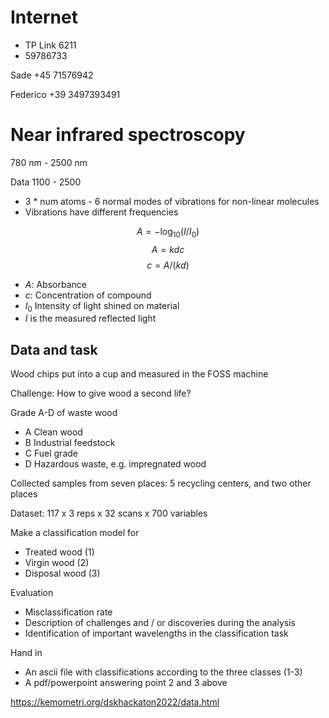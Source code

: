 # Internet

- TP Link 6211
- 59786733

Sade +45 71576942

Federico +39 3497393491

# Near infrared spectroscopy

780 nm - 2500 nm

Data 1100 - 2500

- 3 * num atoms - 6 normal modes of vibrations for non-linear molecules
- Vibrations have different frequencies

$$A = -\log_{10}(I / I_0)$$
$$A = kdc$$
$$c = A / (kd)$$

- $A$: Absorbance
- $c$: Concentration of compound
- $I_0$ Intensity of light shined on material
- $I$ is the measured reflected light

## Data and task

Wood chips put into a cup and measured in the FOSS machine

Challenge: How to give wood a second life?

Grade A-D of waste wood
- A Clean wood
- B Industrial feedstock
- C Fuel grade
- D Hazardous waste, e.g. impregnated wood

Collected samples from seven places: 5 recycling centers, and two other places

Dataset: 117 x 3 reps x 32 scans x 700 variables

Make a classification model for
- Treated wood (1)
- Virgin wood (2)
- Disposal wood (3)

Evaluation
- Misclassification rate
- Description of challenges and / or discoveries during the analysis
- Identification of important wavelengths in the classification task

Hand in
- An ascii file with classifications according to the three classes (1-3)
- A pdf/powerpoint answering point 2 and 3 above

https://kemometri.org/dskhackaton2022/data.html
